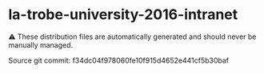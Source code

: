 # la-trobe-university-2016-intranet

:warning: These distribution files are automatically generated and should never be manually managed.

Source git commit: f34dc04f978060fe10f915d4652e441cf5b30baf
